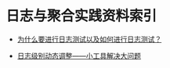 
# 日志与聚合实践资料索引



- [为什么要进行日志测试以及如何进行日志测试？](http://mp.weixin.qq.com/s?__biz=MzA5Nzc4OTA1Mw==&mid=2659598582&idx=1&sn=3c03042ef366f9dba47efd1ee3c8e461&chksm=8be995e4bc9e1cf2b760413e004cdd6d5f76845584bbc7c74985e7fc80fa2cbe3b3ae6f598a2&mpshare=1&scene=23&srcid=1206d7GF76pCixwrrGu1S7Hc#rd)
 
- [日志级别动态调整——小工具解决大问题](http://tech.meituan.com/change_log_level.html)
